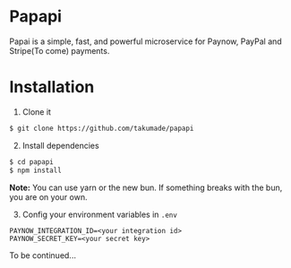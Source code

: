 # Papapi

Papai is a simple, fast, and powerful microservice for Paynow, PayPal and Stripe(To come) payments.

# Installation

1. Clone it

```bash
$ git clone https://github.com/takumade/papapi
```

2. Install dependencies

```bash
$ cd papapi
$ npm install
```
**Note:** You can use yarn or the new bun. If something breaks with the bun, you are on your own.

3. Config your environment variables in `.env`

```
PAYNOW_INTEGRATION_ID=<your integration id>
PAYNOW_SECRET_KEY=<your secret key>
```

To be continued...